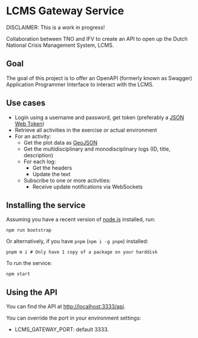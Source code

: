# LCMS Gateway Service

DISCLAIMER: This is a work in progress!

Collaboration between TNO and IFV to create an API to open up the Dutch National Crisis Management System, LCMS.

## Goal

The goal of this project is to offer an OpenAPI (formerly known as Swagger) Application Programmer Interface to interact with the LCMS.

## Use cases

- Login using a username and password, get token (preferably a [JSON Web Token](https://jwt.io))
- Retrieve all activities in the exercise or actual environment
- For an activity:
  - Get the plot data as [GeoJSON](http://geojson.org)
  - Get the multidisciplinary and monodisciplinary logs (ID, title, description)
  - For each log:
    - Get the headers
    - Update the text
  - Subscribe to one or more activities:
    - Receive update notifications via WebSockets

## Installing the service

Assuming you have a recent version of [node.js](http://nodejs.org) installed, run:

```console
npm run bootstrap
```

Or alternatively, if you have `pnpm` (`npm i -g pnpm`) installed:

```console
pnpm m i # Only have 1 copy of a package on your harddisk
```

To run the service:

```console
npm start
```

## Using the API

You can find the API at [http://localhost:3333/api](http://localhost:3333/api).

You can override the port in your environment settings:

- LCMS_GATEWAY_PORT: default 3333.
